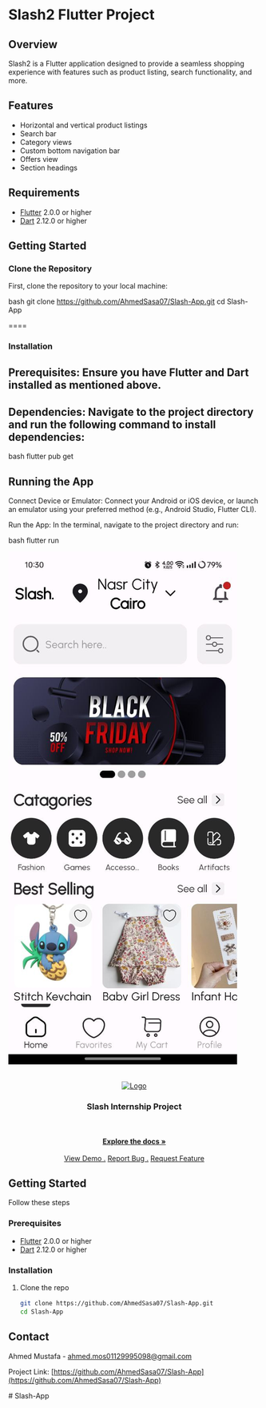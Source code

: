 # Slash2 Flutter Project

## Overview

Slash2 is a Flutter application designed to provide a seamless shopping experience with features such as product listing, search functionality, and more.

## Features

- Horizontal and vertical product listings
- Search bar
- Category views
- Custom bottom navigation bar
- Offers view
- Section headings

## Requirements

- [Flutter](https://flutter.dev/docs/get-started/install) 2.0.0 or higher
- [Dart](https://dart.dev/get-dart) 2.12.0 or higher

## Getting Started

### Clone the Repository

First, clone the repository to your local machine:

bash
git clone https://github.com/AhmedSasa07/Slash-App.git
cd Slash-App

====
### Installation
## Prerequisites: Ensure you have Flutter and Dart installed as mentioned above.

## Dependencies: Navigate to the project directory and run the following command to install dependencies:

bash
flutter pub get

## Running the App
Connect Device or Emulator: Connect your Android or iOS device, or launch an emulator using your preferred method (e.g., Android Studio, Flutter CLI).

Run the App: In the terminal, navigate to the project directory and run:

bash
flutter run

![App Screenshot](https://github.com/AhmedSasa07/Slash-App/blob/5220e400d07299c7e9d334c7023989943f5b94ad/slashappScreenshot.jpeg)

                         
<br/>
<div align="center">
<a href="https://github.com/ShaanCoding/ReadME-Generator">
<img src="https://drive.google.com/drive/folders/1rGRX4bXvNqcDJWpxbkXwc7H7fJWpk809?usp=sharing" alt="Logo" width="80" height="80">
</a>
<h3 align="center">Slash Internship Project</h3>
<p align="center">

<br/>
<br/>
<a href=""><strong>Explore the docs »</strong></a>
<br/>
<br/>
<a href="">View Demo .</a>  
<a href="">Report Bug .</a>
<a href="">Request Feature</a>
</p>
</div>

 ## Getting Started

Follow these steps
 ### Prerequisites

- [Flutter](https://flutter.dev/docs/get-started/install) 2.0.0 or higher
- [Dart](https://dart.dev/get-dart) 2.12.0 or higher
 ### Installation

1. Clone the repo
   ```sh
   git clone https://github.com/AhmedSasa07/Slash-App.git
   cd Slash-App
   ```
 ## Contact

Ahmed Mustafa -  ahmed.mos01129995098@gmail.com

Project Link: [https://github.com/AhmedSasa07/Slash-App](https://github.com/AhmedSasa07/Slash-App)


#   S l a s h - A p p 

